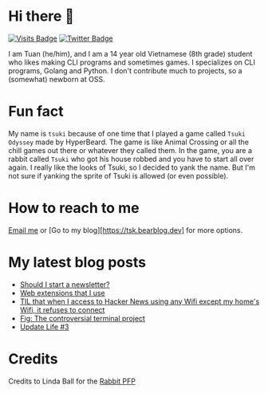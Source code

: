 # Hi there 👋

<!--
**HoangTuan110/HoangTuan110** is a ✨ _special_ ✨ repository because its `README.md` (this file) appears on your GitHub profile.

Here are some ideas to get you started:

- 🔭 I’m currently working on ...
- 🌱 I’m currently learning ...
- 👯 I’m looking to collaborate on ...
- 🤔 I’m looking for help with ...
- 💬 Ask me about ...
- 📫 How to reach me: ...
- 😄 Pronouns: ...
- ⚡ Fun fact: ...
-->

[![Visits Badge](https://badges.pufler.dev/visits/HoangTuan110/HoangTuan110)](https://tsk.bearblog.dev)
[![Twitter Badge](https://img.shields.io/badge/Twitter-Profile-informational?style=flat&logo=twitter&logoColor=white&color=1CA2F1)](https://twitter.com/DangHoangTuan20)

I am Tuan (he/him), and I am a 14 year old Vietnamese (8th grade) student who likes making CLI programs and sometimes games.
I specializes on CLI programs, Golang and Python.
I don't contribute much to projects, so a (somewhat) newborn at OSS.

# Fun fact
My name is `tsuki` because of one time that I played a game called `Tsuki Odyssey` made by HyperBeard. The game is like Animal Crossing or all the chill games out there or whatever they called them. In the game, you are a rabbit called `Tsuki` who got his house robbed and you have to start all over again. I really like the looks of Tsuki, so I decided to yank the name. But I'm not sure if yanking the sprite of Tsuki is allowed (or even possible).

# How to reach to me

[Email me](mailto:danghoangtuan526@protonmail.com) or [Go to my blog][https://tsk.bearblog.dev] for more options.

# My latest blog posts
<!-- BLOG-POST-LIST:START -->
- [Should I start a newsletter?](http://tsk.bearblog.dev/should-i-start-a-newsletter/)
- [Web extensions that I use](http://tsk.bearblog.dev/web-extensions-that-i-use/)
- [TIL that when I access to Hacker News using any Wifi except my home&#39;s Wifi, it refuses to connect](http://tsk.bearblog.dev/til-hacker-news-dont-work-outside-my-homes-wifi/)
- [Fig: The controversial terminal project](http://tsk.bearblog.dev/fig-the-controversial-terminal-project/)
- [Update Life #3](http://tsk.bearblog.dev/update-life-3/)
<!-- BLOG-POST-LIST:END -->

# Credits

Credits to Linda Ball for the [Rabbit PFP](https://www.asciiart.eu/animals/rabbits)
